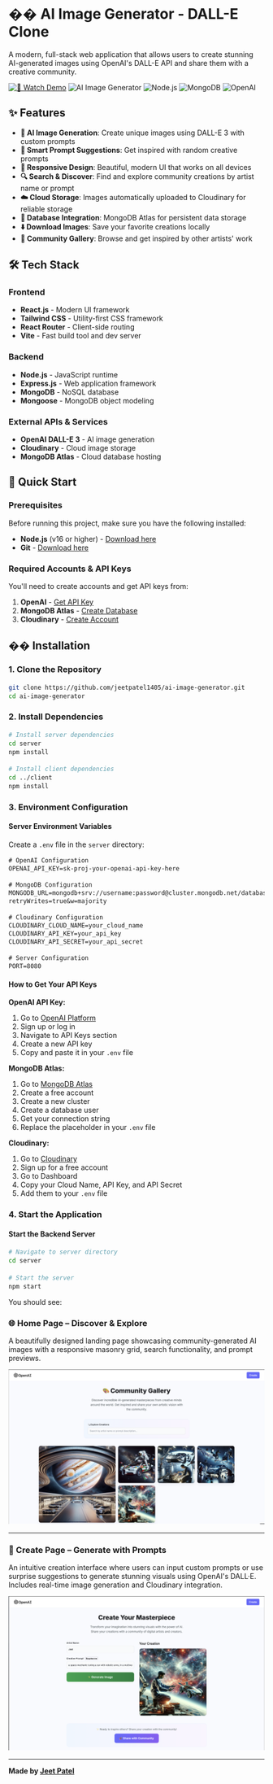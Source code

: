 # �� AI Image Generator - DALL-E Clone

A modern, full-stack web application that allows users to create stunning AI-generated images using OpenAI's DALL-E API and share them with a creative community.

[![🎥 Watch Demo](https://img.shields.io/badge/Watch%20Demo-Click%20Here-red?logo=youtube)](https://drive.google.com/file/d/1WimldYtqXxVeoUU4a5O2D5Pd0bR6cK27/view?usp=drive_link)
![AI Image Generator](https://img.shields.io/badge/React-18.0.0-blue)
![Node.js](https://img.shields.io/badge/Node.js-16+-green)
![MongoDB](https://img.shields.io/badge/MongoDB-Atlas-brightgreen)
![OpenAI](https://img.shields.io/badge/OpenAI-DALL--E-orange)

## ✨ Features

- **🤖 AI Image Generation**: Create unique images using DALL-E 3 with custom prompts
- **🎯 Smart Prompt Suggestions**: Get inspired with random creative prompts
- **📱 Responsive Design**: Beautiful, modern UI that works on all devices
- **🔍 Search & Discover**: Find and explore community creations by artist name or prompt
- **☁️ Cloud Storage**: Images automatically uploaded to Cloudinary for reliable storage
- **💾 Database Integration**: MongoDB Atlas for persistent data storage
- **⬇️ Download Images**: Save your favorite creations locally
- **🎪 Community Gallery**: Browse and get inspired by other artists' work

## 🛠️ Tech Stack

### Frontend
- **React.js** - Modern UI framework
- **Tailwind CSS** - Utility-first CSS framework
- **React Router** - Client-side routing
- **Vite** - Fast build tool and dev server

### Backend
- **Node.js** - JavaScript runtime
- **Express.js** - Web application framework
- **MongoDB** - NoSQL database
- **Mongoose** - MongoDB object modeling

### External APIs & Services
- **OpenAI DALL-E 3** - AI image generation
- **Cloudinary** - Cloud image storage
- **MongoDB Atlas** - Cloud database hosting

## 🚀 Quick Start

### Prerequisites

Before running this project, make sure you have the following installed:

- **Node.js** (v16 or higher) - [Download here](https://nodejs.org/)
- **Git** - [Download here](https://git-scm.com/)

### Required Accounts & API Keys

You'll need to create accounts and get API keys from:

1. **OpenAI** - [Get API Key](https://platform.openai.com/api-keys)
2. **MongoDB Atlas** - [Create Database](https://www.mongodb.com/atlas)
3. **Cloudinary** - [Create Account](https://cloudinary.com/)

## �� Installation

### 1. Clone the Repository

```bash
git clone https://github.com/jeetpatel1405/ai-image-generator.git
cd ai-image-generator
```

### 2. Install Dependencies

```bash
# Install server dependencies
cd server
npm install

# Install client dependencies
cd ../client
npm install
```

### 3. Environment Configuration

#### Server Environment Variables

Create a `.env` file in the `server` directory:

```env
# OpenAI Configuration
OPENAI_API_KEY=sk-proj-your-openai-api-key-here

# MongoDB Configuration
MONGODB_URL=mongodb+srv://username:password@cluster.mongodb.net/database_name?retryWrites=true&w=majority

# Cloudinary Configuration
CLOUDINARY_CLOUD_NAME=your_cloud_name
CLOUDINARY_API_KEY=your_api_key
CLOUDINARY_API_SECRET=your_api_secret

# Server Configuration
PORT=8080
```

#### How to Get Your API Keys

**OpenAI API Key:**
1. Go to [OpenAI Platform](https://platform.openai.com/)
2. Sign up or log in
3. Navigate to API Keys section
4. Create a new API key
5. Copy and paste it in your `.env` file

**MongoDB Atlas:**
1. Go to [MongoDB Atlas](https://www.mongodb.com/atlas)
2. Create a free account
3. Create a new cluster
4. Create a database user
5. Get your connection string
6. Replace the placeholder in your `.env` file

**Cloudinary:**
1. Go to [Cloudinary](https://cloudinary.com/)
2. Sign up for a free account
3. Go to Dashboard
4. Copy your Cloud Name, API Key, and API Secret
5. Add them to your `.env` file

### 4. Start the Application

#### Start the Backend Server

```bash
# Navigate to server directory
cd server

# Start the server
npm start
```

You should see:

### 🌐 Home Page – Discover & Explore
A beautifully designed landing page showcasing community-generated AI images with a responsive masonry grid, search functionality, and prompt previews.

![AI Image Generator Home Page](./assets/homepage.png)

---

### 🎨 Create Page – Generate with Prompts
An intuitive creation interface where users can input custom prompts or use surprise suggestions to generate stunning visuals using OpenAI's DALL·E. Includes real-time image generation and Cloudinary integration.

![AI Image Generator Creation Page](./assets/createimage.png)

---



**Made by [Jeet Patel](https://github.com/jeetpatel1405)**
